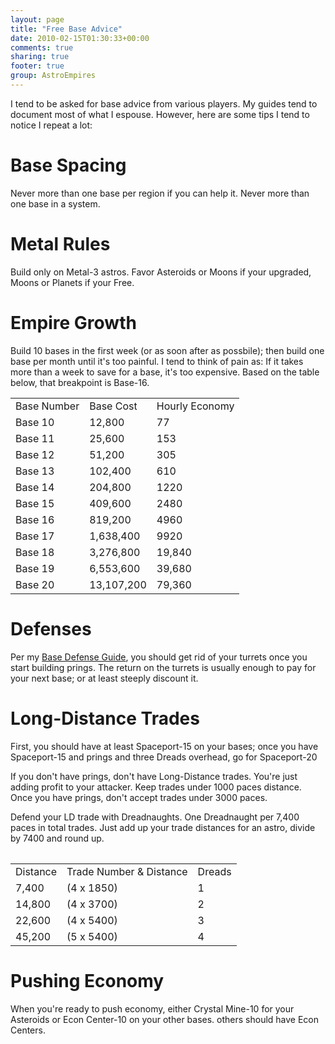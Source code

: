```yaml
---
layout: page
title: "Free Base Advice"
date: 2010-02-15T01:30:33+00:00
comments: true
sharing: true
footer: true
group: AstroEmpires
---
```


I tend to be asked for base advice from various players. My guides tend
to document most of what I espouse. However, here are some tips I tend
to notice I repeat a lot:



Base Spacing
============

Never more than one base per region if you can help it. Never more than
one base in a system.

Metal Rules
===========

Build only on Metal-3 astros. Favor Asteroids or Moons if your upgraded,
Moons or Planets if your Free.

Empire Growth
=============

Build 10 bases in the first week (or as soon after as
possbile); then build one base per month until it's too painful. I tend
to think of pain as: If it takes more than a week to save for a base,
it's too expensive. Based on the table below, that breakpoint is
Base-16.

<table class='table'>

</tr>
<tr>
  <td class='heading'>Base Number</td>
  <td class='heading'>Base Cost</td>
  <td class='heading'>Hourly Economy</td>
</tr>
<tr>
  <td >Base 10</td>
  <td >12,800</td>
  <td >77</td>
</tr>
<tr>
  <td >Base 11</td>
  <td >25,600</td>
  <td >153</td>
</tr>
<tr>
  <td >Base 12</td>
  <td >51,200</td>
  <td >305</td>
</tr>
<tr>
  <td >Base 13</td>
  <td >102,400</td>
  <td >610</td>
</tr>
<tr>
  <td >Base 14</td>
  <td >204,800</td>
  <td >1220</td>
</tr>
<tr>
  <td >Base 15</td>
  <td >409,600</td>
  <td >2480</td>
</tr>
<tr>
  <td >Base 16</td>
  <td >819,200</td>
  <td >4960</td>
</tr>
<tr>
  <td >Base 17</td>
  <td >1,638,400</td>
  <td >9920</td>
</tr>
<tr>
  <td >Base 18</td>
  <td >3,276,800</td>
  <td >19,840</td>
</tr>
<tr>
  <td >Base 19</td>
  <td >6,553,600</td>
  <td >39,680</td>
</tr>
<tr>
  <td >Base 20</td>
  <td >13,107,200</td>
  <td >79,360</td><table class='table'>

Defenses
========

Per my [Base Defense Guide](/astro-empires/base-defense-guide), you should get rid of your turrets once
you start building prings. The return on the turrets is usually enough
to pay for your next base; or at least steeply discount it.

Long-Distance Trades
====================

First, you should have at least Spaceport-15 on your bases; once you
have Spaceport-15 and prings and three Dreads overhead, go for
Spaceport-20

If you don't have prings, don't have Long-Distance trades. You're just
adding profit to your attacker. Keep trades under 1000 paces distance.
Once you have prings, don't accept trades under 3000 paces. 

Defend your LD trade with Dreadnaughts. One Dreadnaught per 7,400 paces
in total trades. Just add up your trade distances for an astro, divide
by 7400 and round up.

<table class='table'>

</tr>
<tr>
  <td class='heading'>Distance</td>
  <td class='heading'>Trade Number & Distance</td>
  <td class='heading'>Dreads</td>
</tr>
<tr>
  <td >7,400</td>
  <td >(4 x 1850)</td>
  <td >1</td>
</tr>
<tr>
  <td >14,800</td>
  <td >(4 x 3700)</td>
  <td >2</td>
</tr>
<tr>
  <td >22,600</td>
  <td >(4 x 5400)</td>
  <td >3</td>
</tr>
<tr>
  <td >45,200</td>
  <td >(5 x 5400)</td>
  <td >4</td><table class='table'>

Pushing Economy
===============

When you're ready to push economy, either Crystal Mine-10 for your
Asteroids or Econ Center-10 on your other bases.  others should have
Econ Centers.

